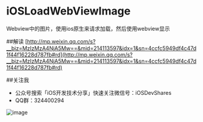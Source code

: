 # iOSLoadWebViewImage
Webview中的图片，使用ios原生来请求加载，然后使用webview显示

##解读
[http://mp.weixin.qq.com/s?__biz=MzIzMzA4NjA5Mw==&mid=214113597&idx=1&sn=4ccfc5949df4c47d1f44f16228d787fb#rd](http://mp.weixin.qq.com/s?__biz=MzIzMzA4NjA5Mw==&mid=214113597&idx=1&sn=4ccfc5949df4c47d1f44f16228d787fb#rd)

##关注我

* 公众号搜索「iOS开发技术分享」快速关注微信号：iOSDevShares
* QQ群：324400294

![image](https://github.com/CoderJackyHuang/IOSCallJsOrJsCallIOS/blob/master/wx.jpg)

